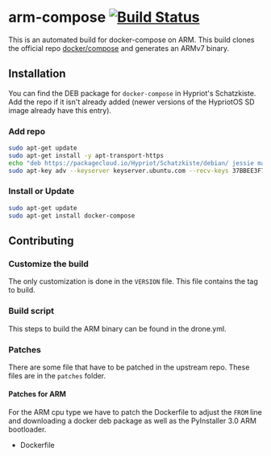 # arm-compose [![Build Status](https://travis-ci.org/hypriot/arm-compose.svg?branch=master)](https://travis-ci.org/hypriot/arm-compose)

This is an automated build for docker-compose on ARM.
This build clones the official repo [docker/compose](https://github.com/docker/compose) and generates an ARMv7 binary.

## Installation

You can find the DEB package for `docker-compose` in Hypriot's Schatzkiste. Add the repo if it isn't already added (newer versions of the HypriotOS SD image already have this entry).

### Add repo

```bash
sudo apt-get update
sudo apt-get install -y apt-transport-https
echo "deb https://packagecloud.io/Hypriot/Schatzkiste/debian/ jessie main" | sudo tee /etc/apt/sources.list.d/hypriot.list
sudo apt-key adv --keyserver keyserver.ubuntu.com --recv-keys 37BBEE3F7AD95B3F
```

### Install or Update

```bash
sudo apt-get update
sudo apt-get install docker-compose
```

## Contributing

### Customize the build

The only customization is done in the `VERSION` file. This file contains the tag to build.

### Build script

This steps to build the ARM binary can be found in the drone.yml.

### Patches

There are some file that have to be patched in the upstream repo. These files are in the `patches` folder.

#### Patches for ARM

For the ARM cpu type we have to patch the Dockerfile to adjust the `FROM` line and downloading a docker deb package as well as the PyInstaller 3.0 ARM bootloader.

* Dockerfile
